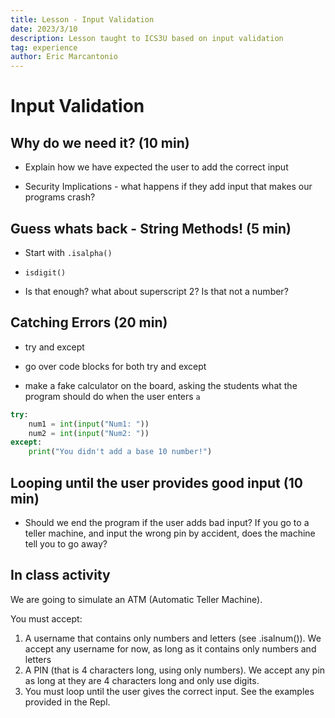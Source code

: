 ```yaml
---
title: Lesson - Input Validation
date: 2023/3/10
description: Lesson taught to ICS3U based on input validation
tag: experience
author: Eric Marcantonio
---
```


# Input Validation

## Why do we need it? (10 min)

- Explain how we have expected the user to add the correct input

- Security Implications - what happens if they add input that makes our programs crash?


## Guess whats back - String Methods! (5 min)

- Start with `.isalpha()`

- `isdigit()`

- Is that enough? what about superscript 2? Is that not a number?

## Catching Errors (20 min)

- try and except

- go over code blocks for both try and except

- make a fake calculator on the board, asking the students what the program should do when the user enters `a`

```python
try:
    num1 = int(input("Num1: "))
    num2 = int(input("Num2: "))
except:
    print("You didn't add a base 10 number!")
```

## Looping until the user provides good input (10 min)

- Should we end the program if the user adds bad input? If you go to a teller machine, and input the wrong pin by accident, does the machine tell you to go away?


## In class activity

We are going to simulate an ATM (Automatic Teller Machine).

You must accept:

1. A username that contains only numbers and letters (see .isalnum()). We accept any username for now, as long as it contains only numbers and letters
2. A PIN (that is 4 characters long, using only numbers). We accept any pin as long at they are 4 characters long and only use digits.
3. You must loop until the user gives the correct input. See the examples provided in the Repl.


